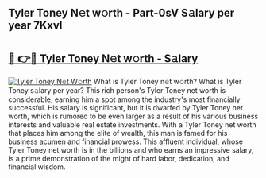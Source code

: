 ## Tyler Toney N𝚎t w𝚘rth - Part-0sV S𝚊lary per year 7KxvI

# <h2><a href="http://gc168lh.nevu.top/?p=Tyler+Toney">🔗 👉🔴 Tyler Toney N𝚎t w𝚘rth - S𝚊lary</a></h2>

[![Tyler Toney N𝚎t W𝚘rth](https://i.imgur.com/Oavwk0R.jpeg)](http://gc168lh.nevu.top/?p=Tyler+Toney)
What is Tyler Toney n𝚎t w𝚘rth? What is Tyler Toney s𝚊lary per year?
This rich person's Tyler Toney net worth is considerable, earning him a spot among the industry's most financially successful. His salary is significant, but it is dwarfed by Tyler Toney net worth, which is rumored to be even larger as a result of his various business interests and valuable real estate investments. With a Tyler Toney net worth that places him among the elite of wealth, this man is famed for his business acumen and financial prowess. This affluent individual, whose Tyler Toney net worth is in the billions and who earns an impressive salary, is a prime demonstration of the might of hard labor, dedication, and financial wisdom.

